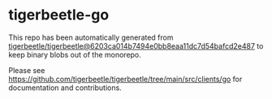 # tigerbeetle-go
This repo has been automatically generated from
[tigerbeetle/tigerbeetle@6203ca014b7494e0bb8eaa11dc7d54bafcd2e487](https://github.com/tigerbeetle/tigerbeetle/commit/6203ca014b7494e0bb8eaa11dc7d54bafcd2e487)
to keep binary blobs out of the monorepo.

Please see
<https://github.com/tigerbeetle/tigerbeetle/tree/main/src/clients/go>
for documentation and contributions.